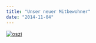 ```yaml
---
title: "Unser neuer Mitbewohner"
date: "2014-11-04"
---
```


[![oszi](../images/oszi-300x225.jpg)](https://hackzogtum-coburg.de/wp-content/uploads/2014/11/oszi.jpg)
